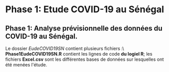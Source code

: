 # Phase 1: Etude COVID-19 au Sénégal
## Phase 1: Analyse prévisionnelle des données du COVID-19 au Sénégal. 

Le dossier *EudeCOVID19SN* contient plusieurs fichiers :\\
**Phase1EudeCOVID19SN.R** contient les lignes de code **du logiel R**;
les fichiers **Excel.csv** sont les différentes bases de données sur lesquelles ont été menées l'étude.    

